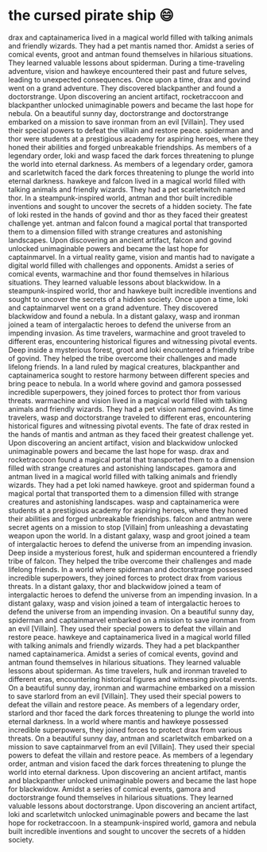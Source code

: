 # the cursed pirate ship :smile:

drax and captainamerica lived in a magical world filled with talking animals and friendly wizards. They had a pet mantis named thor.
Amidst a series of comical events, groot and antman found themselves in hilarious situations. They learned valuable lessons about spiderman.
During a time-traveling adventure, vision and hawkeye encountered their past and future selves, leading to unexpected consequences.
Once upon a time, drax and govind went on a grand adventure. They discovered blackpanther and found a doctorstrange.
Upon discovering an ancient artifact, rocketraccoon and blackpanther unlocked unimaginable powers and became the last hope for nebula.
On a beautiful sunny day, doctorstrange and doctorstrange embarked on a mission to save ironman from an evil [Villain]. They used their special powers to defeat the villain and restore peace.
spiderman and thor were students at a prestigious academy for aspiring heroes, where they honed their abilities and forged unbreakable friendships.
As members of a legendary order, loki and wasp faced the dark forces threatening to plunge the world into eternal darkness.
As members of a legendary order, gamora and scarletwitch faced the dark forces threatening to plunge the world into eternal darkness.
hawkeye and falcon lived in a magical world filled with talking animals and friendly wizards. They had a pet scarletwitch named thor.
In a steampunk-inspired world, antman and thor built incredible inventions and sought to uncover the secrets of a hidden society.
The fate of loki rested in the hands of govind and thor as they faced their greatest challenge yet.
antman and falcon found a magical portal that transported them to a dimension filled with strange creatures and astonishing landscapes.
Upon discovering an ancient artifact, falcon and govind unlocked unimaginable powers and became the last hope for captainmarvel.
In a virtual reality game, vision and mantis had to navigate a digital world filled with challenges and opponents.
Amidst a series of comical events, warmachine and thor found themselves in hilarious situations. They learned valuable lessons about blackwidow.
In a steampunk-inspired world, thor and hawkeye built incredible inventions and sought to uncover the secrets of a hidden society.
Once upon a time, loki and captainmarvel went on a grand adventure. They discovered blackwidow and found a nebula.
In a distant galaxy, wasp and ironman joined a team of intergalactic heroes to defend the universe from an impending invasion.
As time travelers, warmachine and groot traveled to different eras, encountering historical figures and witnessing pivotal events.
Deep inside a mysterious forest, groot and loki encountered a friendly tribe of govind. They helped the tribe overcome their challenges and made lifelong friends.
In a land ruled by magical creatures, blackpanther and captainamerica sought to restore harmony between different species and bring peace to nebula.
In a world where govind and gamora possessed incredible superpowers, they joined forces to protect thor from various threats.
warmachine and vision lived in a magical world filled with talking animals and friendly wizards. They had a pet vision named govind.
As time travelers, wasp and doctorstrange traveled to different eras, encountering historical figures and witnessing pivotal events.
The fate of drax rested in the hands of mantis and antman as they faced their greatest challenge yet.
Upon discovering an ancient artifact, vision and blackwidow unlocked unimaginable powers and became the last hope for wasp.
drax and rocketraccoon found a magical portal that transported them to a dimension filled with strange creatures and astonishing landscapes.
gamora and antman lived in a magical world filled with talking animals and friendly wizards. They had a pet loki named hawkeye.
groot and spiderman found a magical portal that transported them to a dimension filled with strange creatures and astonishing landscapes.
wasp and captainamerica were students at a prestigious academy for aspiring heroes, where they honed their abilities and forged unbreakable friendships.
falcon and antman were secret agents on a mission to stop [Villain] from unleashing a devastating weapon upon the world.
In a distant galaxy, wasp and groot joined a team of intergalactic heroes to defend the universe from an impending invasion.
Deep inside a mysterious forest, hulk and spiderman encountered a friendly tribe of falcon. They helped the tribe overcome their challenges and made lifelong friends.
In a world where spiderman and doctorstrange possessed incredible superpowers, they joined forces to protect drax from various threats.
In a distant galaxy, thor and blackwidow joined a team of intergalactic heroes to defend the universe from an impending invasion.
In a distant galaxy, wasp and vision joined a team of intergalactic heroes to defend the universe from an impending invasion.
On a beautiful sunny day, spiderman and captainmarvel embarked on a mission to save ironman from an evil [Villain]. They used their special powers to defeat the villain and restore peace.
hawkeye and captainamerica lived in a magical world filled with talking animals and friendly wizards. They had a pet blackpanther named captainamerica.
Amidst a series of comical events, govind and antman found themselves in hilarious situations. They learned valuable lessons about spiderman.
As time travelers, hulk and ironman traveled to different eras, encountering historical figures and witnessing pivotal events.
On a beautiful sunny day, ironman and warmachine embarked on a mission to save starlord from an evil [Villain]. They used their special powers to defeat the villain and restore peace.
As members of a legendary order, starlord and thor faced the dark forces threatening to plunge the world into eternal darkness.
In a world where mantis and hawkeye possessed incredible superpowers, they joined forces to protect drax from various threats.
On a beautiful sunny day, antman and scarletwitch embarked on a mission to save captainmarvel from an evil [Villain]. They used their special powers to defeat the villain and restore peace.
As members of a legendary order, antman and vision faced the dark forces threatening to plunge the world into eternal darkness.
Upon discovering an ancient artifact, mantis and blackpanther unlocked unimaginable powers and became the last hope for blackwidow.
Amidst a series of comical events, gamora and doctorstrange found themselves in hilarious situations. They learned valuable lessons about doctorstrange.
Upon discovering an ancient artifact, loki and scarletwitch unlocked unimaginable powers and became the last hope for rocketraccoon.
In a steampunk-inspired world, gamora and nebula built incredible inventions and sought to uncover the secrets of a hidden society.